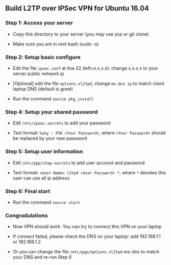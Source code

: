 ## Build L2TP over IPSec VPN for Ubuntu 16.04

### Step 1: Access your server

* Copy this directory to your server (you may use scp or git clone)

* Make sure you are in root bash (sudo -s)

### Step 2: Setup basic configure

* Edit the file `ipsec.conf` at line 22 (left=x.x.x.x): change x.x.x.x to your server public network ip 

* [Optional] edit the file `options.xl2tpd`, change `ms-dns ip` to match client laptop DNS (default is great)

* Run the command `source pkg_install`

### Step 4: Setup your shared password

* Edit `/etc/ipsec.secrets` to add your password

* Text format: `%any : PSK <Your Password>`, where `<Your Password>` should be replaced by your new password

### Step 5: Setup user information

* Edit `/etc/ppp/chap-secrets` to add user account and password

* Text format: `<User Name> l2tpd <User Password> *`, where `*` denotes this user can use all ip address

### Step 6: Final start

* Run the command `source start`

### Congradulations

* Now VPN should work. You can try to connect this VPN on your laptop

* If connect failed, please check the DNS on your laptop: add 192.168.1.1 or 192.168.1.2

* Or you can change the file `/etc/ppp/options.xl2tpd` ms-dns to match your DNS and re-run Step 6